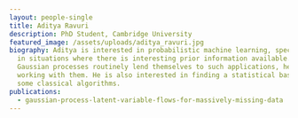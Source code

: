 ```yaml
---
layout: people-single
title: Aditya Ravuri
description: PhD Student, Cambridge University
featured_image: /assets/uploads/aditya_ravuri.jpg
biography: Aditya is interested in probabilistic machine learning, specifically
  in situations where there is interesting prior information available. As
  Gaussian processes routinely lend themselves to such applications, he enjoys
  working with them. He is also interested in finding a statistical basis for
  some classical algorithms.
publications:
  - gaussian-process-latent-variable-flows-for-massively-missing-data
---
```

